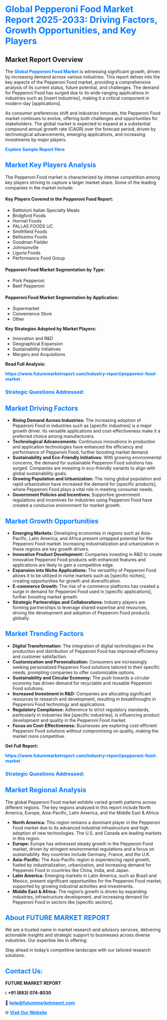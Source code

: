<h1 style="color: #007BFF;">Global Pepperoni Food Market Report 2025-2033: Driving Factors, Growth Opportunities, and Key Players</h1>

<section id="overview">
<h2>Market Report Overview</h2>
<p>The <a href="https://www.futuremarketreport.com/industry-report/pepperoni-food-market" style="color: #007BFF; text-decoration: none;"><strong>Global Pepperoni Food Market</strong></a> is witnessing significant growth, driven by increasing demand across various industries. This report delves into the key aspects of the Pepperoni Food market, providing a comprehensive analysis of its current status, future potential, and challenges. The demand for Pepperoni Food has surged due to its wide-ranging applications in industries such as [insert industries], making it a critical component in modern-day [applications].</p>
<p>As consumer preferences shift and industries innovate, the Pepperoni Food market continues to evolve, offering both challenges and opportunities for stakeholders. The global market is expected to expand at a substantial compound annual growth rate (CAGR) over the forecast period, driven by technological advancements, emerging applications, and increasing investments by major players.</p>
</section>

<section id="overview">
<p><a href="https://www.futuremarketreport.com/request-sample/reportId=50901" style="color: #007BFF; text-decoration: none;"><strong>Explore Sample Report Here</strong></a></p>
</section>

<section id="key-players">
<h2 style="color: #007BFF;">Market Key Players Analysis</h2>
<p>The Pepperoni Food market is characterized by intense competition among key players striving to capture a larger market share. Some of the leading companies in the market include:</p>
<h4>Key Players Covered in the Pepperoni Food Report:</h4>
<ul><li>Battistoni Italian Specialty Meats</li><li>Bridgford Foods</li><li>Hormel Foods</li><li>PALLAS FOODS UC</li><li>Smithfield Foods</li><li>Bellissimo Foods</li><li>Goodman Fielder</li><li>Johnsonville</li><li>Liguria Foods</li><li>Performance Food Group</li></ul>
<h4>Pepperoni Food Market Segmentation by Type:</h4>
<ul><li>Pork Pepperoni</li><li>Beef Pepperoni</li></ul>

<h4>Pepperoni Food Market Segmentation by Application:</h4>
<ul><li>Supermarket</li><li>Convenience Store</li><li>Other</li></ul>
<p><strong>Key Strategies Adopted by Market Players:</strong></p>
<ul>
<li>Innovation and R&D</li>
<li>Geographical Expansion</li>
<li>Sustainability Initiatives</li>
<li>Mergers and Acquisitions</li>
</ul>
</section>

<section>
<p><strong>Read Full Analysis: </strong></p><a href="https://www.futuremarketreport.com/industry-report/pepperoni-food-market" style="color: #007BFF; text-decoration: none;"><strong>https://www.futuremarketreport.com/industry-report/pepperoni-food-market</strong></a>
<h3 style="color: #007BFF;">Strategic Questions Addressed:</h3>
</section>

<section id="driving-factors">
<h2 style="color: #007BFF;">Market Driving Factors</h2>
<ul>
<li><strong>Rising Demand Across Industries:</strong> The increasing adoption of Pepperoni Food in industries such as [specific industries] is a major growth driver. Its versatile applications and cost-effectiveness make it a preferred choice among manufacturers.</li>
<li><strong>Technological Advancements:</strong> Continuous innovations in production and application technologies have enhanced the efficiency and performance of Pepperoni Food, further boosting market demand.</li>
<li><strong>Sustainability and Eco-Friendly Initiatives:</strong> With growing environmental concerns, the demand for sustainable Pepperoni Food solutions has surged. Companies are investing in eco-friendly variants to align with global sustainability goals.</li>
<li><strong>Growing Population and Urbanization:</strong> The rising global population and rapid urbanization have increased the demand for [specific products], where Pepperoni Food plays a vital role in meeting consumer needs.</li>
<li><strong>Government Policies and Incentives:</strong> Supportive government regulations and incentives for industries using Pepperoni Food have created a conducive environment for market growth.</li>
</ul>
</section>

<section id="growth-opportunities">
<h2 style="color: #007BFF;">Market Growth Opportunities</h2>
<ul>
<li><strong>Emerging Markets:</strong> Developing economies in regions such as Asia-Pacific, Latin America, and Africa present untapped potential for the Pepperoni Food market. Increasing industrialization and urbanization in these regions are key growth drivers.</li>
<li><strong>Innovative Product Development:</strong> Companies investing in R&D to create innovative Pepperoni Food products with enhanced features and applications are likely to gain a competitive edge.</li>
<li><strong>Expansion into Niche Applications:</strong> The versatility of Pepperoni Food allows it to be utilized in niche markets such as [specific niches], creating opportunities for growth and diversification.</li>
<li><strong>E-commerce Growth:</strong> The rise of e-commerce platforms has created a surge in demand for Pepperoni Food used in [specific applications], further boosting market growth.</li>
<li><strong>Strategic Partnerships and Collaborations:</strong> Industry players are forming partnerships to leverage shared expertise and resources, driving the development and adoption of Pepperoni Food products globally.</li>
</ul>
</section>

<section id="trending-factors">
<h2 style="color: #007BFF;">Market Trending Factors</h2>
<ul>
<li><strong>Digital Transformation:</strong> The integration of digital technologies in the production and distribution of Pepperoni Food has improved efficiency and customer satisfaction.</li>
<li><strong>Customization and Personalization:</strong> Consumers are increasingly seeking personalized Pepperoni Food solutions tailored to their specific needs, prompting companies to offer customizable options.</li>
<li><strong>Sustainability and Circular Economy:</strong> The push towards a circular economy has driven demand for recyclable and reusable Pepperoni Food solutions.</li>
<li><strong>Increased Investment in R&D:</strong> Companies are allocating significant resources to research and development, resulting in breakthroughs in Pepperoni Food technology and applications.</li>
<li><strong>Regulatory Compliance:</strong> Adherence to strict regulatory standards, particularly in industries like [specific industries], is influencing product development and quality in the Pepperoni Food market.</li>
<li><strong>Focus on Cost-Effectiveness:</strong> Businesses are exploring cost-efficient Pepperoni Food solutions without compromising on quality, making the market more competitive.</li>
</ul>
</section>

<section>
<p><strong>Get Full Report: </strong></p><a href="https://www.futuremarketreport.com/industry-report/pepperoni-food-market" style="color: #007BFF; text-decoration: none;"><strong>https://www.futuremarketreport.com/industry-report/pepperoni-food-market</strong></a>
<h3 style="color: #007BFF;">Strategic Questions Addressed:</h3>
</section>


<section id="regional-analysis">
<h2 style="color: #007BFF;">Market Regional Analysis</h2>
<p>The global Pepperoni Food market exhibits varied growth patterns across different regions. The key regions analyzed in this report include North America, Europe, Asia-Pacific, Latin America, and the Middle East & Africa:</p>
<ul>
<li><strong>North America:</strong> This region remains a dominant player in the Pepperoni Food market due to its advanced industrial infrastructure and high adoption of new technologies. The U.S. and Canada are leading markets in this region.</li>
<li><strong>Europe:</strong> Europe has witnessed steady growth in the Pepperoni Food market, driven by stringent environmental regulations and a focus on sustainability. Key countries include Germany, France, and the U.K.</li>
<li><strong>Asia-Pacific:</strong> The Asia-Pacific region is experiencing rapid growth, fueled by industrialization, urbanization, and increasing demand for Pepperoni Food in countries like China, India, and Japan.</li>
<li><strong>Latin America:</strong> Emerging markets in Latin America, such as Brazil and Mexico, present significant opportunities for the Pepperoni Food market, supported by growing industrial activities and investments.</li>
<li><strong>Middle East & Africa:</strong> The region’s growth is driven by expanding industries, infrastructure development, and increasing demand for Pepperoni Food in sectors like [specific sectors].</li>
</ul>
</section>

<footer>
<h2 style="color: #007BFF;">About FUTURE MARKET REPORT</h2>
<p>We are a trusted name in market research and advisory services, delivering actionable insights and strategic support to businesses across diverse industries. Our expertise lies in offering:</p>

<p>Stay ahead in today’s competitive landscape with our tailored research solutions.</p>

<h2 style="color: #007BFF;">Contact Us:</h2>
<p><strong>FUTURE MARKET REPORT</strong></p>
<p>📞 <strong>+91 (883) 074-8030</strong></p>
<p>📧 <strong><a href="mailto:help@futuremarketreport.com" style="color: #007BFF;">help@futuremarketreport.com</a></strong></p>
<p>🌐 <strong><a href="https://www.futuremarketreport.com/" style="color: #007BFF;">Visit Our Website</a></strong></p>
</footer>
